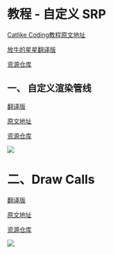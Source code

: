# 教程 - 自定义 SRP

[Catlike Coding教程原文地址](https://catlikecoding.com/unity/tutorials/custom-srp/)

[放牛的星星翻译版](https://zhuanlan.zhihu.com/p/333275514)

[资源仓库](https://bitbucket.org/catlikecodingunitytutorials/)

## 一、 自定义渲染管线

[翻译版](https://zhuanlan.zhihu.com/p/334361243)

[原文地址](https://catlikecoding.com/unity/tutorials/custom-srp/custom-render-pipeline/)

[资源仓库](https://bitbucket.org/catlikecodingunitytutorials/custom-srp-01-custom-render-pipeline/src/master/)



![](https://catlikecoding.com/unity/tutorials/custom-srp/custom-render-pipeline/tutorial-image.jpg)



# 二、Draw Calls



[翻译版](https://zhuanlan.zhihu.com/p/334775155)

[原文地址](https://catlikecoding.com/unity/tutorials/custom-srp/draw-calls/)

[资源仓库](https://bitbucket.org/catlikecodingunitytutorials/custom-srp-02-draw-calls/src/master/)



![](https://catlikecoding.com/unity/tutorials/custom-srp/draw-calls/tutorial-image.jpg)